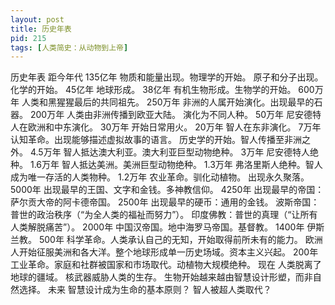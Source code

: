 ```yaml
---
layout: post
title: 历史年表
pid: 215
tags: [人类简史：从动物到上帝]
---
```

历史年表
距今年代
135亿年 物质和能量出现。物理学的开始。
原子和分子出现。化学的开始。
45亿年 地球形成。
38亿年 有机生物形成。生物学的开始。
600万年 人类和黑猩猩最后的共同祖先。
250万年 非洲的人属开始演化。出现最早的石器。
200万年 人类由非洲传播到欧亚大陆。
演化为不同人种。
50万年 尼安德特人在欧洲和中东演化。
30万年 开始日常用火。
20万年 智人在东非演化。
7万年 认知革命。出现能够描述虚拟故事的语言。
历史学的开始。智人传播至非洲之外。
4.5万年 智人抵达澳大利亚。澳大利亚巨型动物绝种。
3万年 尼安德特人绝种。
1.6万年 智人抵达美洲。美洲巨型动物绝种。
1.3万年 弗洛里斯人绝种。智人成为唯一存活的人类物种。
1.2万年 农业革命。驯化动植物。
出现永久聚落。
5000年 出现最早的王国、文字和金钱。多神教信仰。
4250年 出现最早的帝国：萨尔贡大帝的阿卡德帝国。
2500年 出现最早的硬币：通用的金钱。
波斯帝国：普世的政治秩序（“为全人类的福祉而努力”）。
印度佛教：普世的真理（“让所有人类解脱痛苦”）。
2000年 中国汉帝国。地中海罗马帝国。基督教。
1400年 伊斯兰教。
500年 科学革命。人类承认自己的无知，开始取得前所未有的能力。
欧洲人开始征服美洲和各大洋。整个地球形成单一历史场域。资本主义兴起。
200年 工业革命。家庭和社群被国家和市场取代。动植物大规模绝种。
现在 人类脱离了地球的疆域。
核武器威胁人类的生存。
生物开始越来越由智慧设计形塑，而非自然选择。
未来 智慧设计成为生命的基本原则？
智人被超人类取代？
